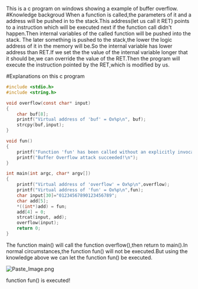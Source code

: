 This is a c program on windows showing a example of buffer overflow.
#Knowledge backgroud
When a function is called,the parameters of it and a address will be pushed in to the stack.This address(let us call it RET)  points to a instruction which will be executed next if the function call didn't happen.Then internal variables of the called function will be pushed into the stack.
The later something is pushed to the stack,the lower the logic address of it in the memory will be.So the internal variable has lower address than RET.If we set the the value of the internal variable longer that it should be,we can override the value of the RET.Then the program will execute the instruction pointed by the RET,which is modified by us.

#Explanations on this c program
```c
#include <stdio.h>
#include <string.h>

void overflow(const char* input)
{
    char buf[8];
    printf("Virtual address of 'buf' = Ox%p\n", buf);
    strcpy(buf,input);
}

void fun()
{
    printf("Function 'fun' has been called without an explicitly invocation.\n");
    printf("Buffer Overflow attack succeeded!\n");
}

int main(int argc, char* argv[])
{
    printf("Virtual address of 'overflow' = Ox%p\n",overflow);
    printf("Virtual address of 'fun' = Ox%p\n",fun);
    char input[30]="01234567890123456789";
    char add[5];
    *((int*)add) = fun;
    add[4] = 0;
    strcat(input, add);
    overflow(input);
    return 0;
}
```

The function main() will call the function overflow(),then return to main().In normal circumstances,the function fun() will not be executed.But using the knowledge above we can let the function fun() be executed.


![Paste_Image.png](http://upload-images.jianshu.io/upload_images/1788625-ac495430e79b26aa.png?imageMogr2/auto-orient/strip%7CimageView2/2/w/1240)

function fun() is executed!
